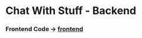 # Chat With Stuff - Backend

### Frontend Code -> [frontend](https://github.com/habeebmoosa/ChatWithStuff)